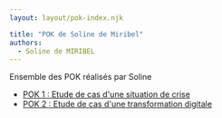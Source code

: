 ```yaml
---
layout: layout/pok-index.njk

title: "POK de Soline de Miribel"
authors:
  - Soline de MIRIBEL
---
```


Ensemble des POK réalisés par Soline

* [POK 1 : Etude de cas d'une situation de crise](./temps-1)
* [POK 2 : Etude de cas d'une transformation digitale](./temps-2)
